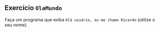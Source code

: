 ## Exercício `OlaMundo`

Faça um programa que exiba `Olá usuário, eu me chamo Ricardo` (utilize o seu nome).
